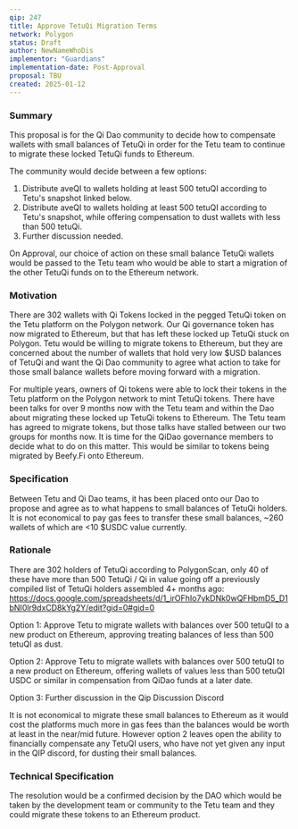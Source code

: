 ```yaml
---
qip: 247
title: Approve TetuQi Migration Terms
network: Polygon
status: Draft
author: NewNameWhoDis
implementor: "Guardians"
implementation-date: Post-Approval 
proposal: TBU
created: 2025-01-12
---
```


### Summary

This proposal is for the Qi Dao community to decide how to compensate wallets with small balances of TetuQi in order for the Tetu team to continue to migrate these locked TetuQi funds to Ethereum.

The community would decide between a few options:
1. Distribute aveQI to wallets holding at least 500 tetuQI according to Tetu's snapshot linked below.
2. Distribute aveQI to wallets holding at least 500 tetuQI according to Tetu's snapshot, while offering compensation to dust wallets with less than 500 tetuQi.
3. Further discussion needed.

On Approval, our choice of action on these small balance TetuQi wallets would be passed to the Tetu team who would be able to start a migration of the other TetuQi funds on to the Ethereum network.

### Motivation

There are 302 wallets with Qi Tokens locked in the pegged TetuQi token on the Tetu platform on the Polygon network. Our Qi governance token has now migrated to Ethereum, but that has left these locked up TetuQi stuck on Polygon. Tetu would be willing to migrate tokens to Ethereum, but they are concerned about the number of wallets that hold very low $USD balances of TetuQi and want the Qi Dao community to agree what action to take for those small balance wallets before moving forward with a migration.

For multiple years, owners of Qi tokens were able to lock their tokens in the Tetu platform on the Polygon network to mint TetuQi tokens. There have been talks for over 9 months now with the Tetu team and within the Dao about migrating these locked up TetuQi tokens to Ethereum. The Tetu team has agreed to migrate tokens, but those talks have stalled between our two groups for months now. It is time for the QiDao governance members to decide what to do on this matter.
This would be similar to tokens being migrated by Beefy.Fi onto Ethereum.

### Specification

Between Tetu and Qi Dao teams, it has been placed onto our Dao to propose and agree as to what happens to small balances of TetuQi holders. It is not economical to pay gas fees to transfer these small balances, ~260 wallets of which are <10 $USDC value currently.

### Rationale

There are 302 holders of TetuQi according to PolygonScan, only 40 of these have more than 500 TetuQi / Qi in value going off a previously compiled list of TetuQi holders assembled 4+ months ago: https://docs.google.com/spreadsheets/d/1_irOFhIo7ykDNk0wQFHbmD5_D1bNI0lr9dxCD8kYg2Y/edit?gid=0#gid=0

Option 1: Approve Tetu to migrate wallets with balances over 500 tetuQI to a new product on Ethereum, approving treating balances of less than 500 tetuQI as dust.

Option 2: Approve Tetu to migrate wallets with balances over 500 tetuQI to a new product on Ethereum, offering wallets of values less than 500 tetuQI USDC or similar in compensation from QiDao funds at a later date. 

Option 3: Further discussion in the Qip Discussion Discord

It is not economical to migrate these small balances to Ethereum as it would cost the platforms much more in gas fees than the balances would be worth at least in the near/mid future. However option 2 leaves open the ability to financially compensate any TetuQI users, who have not yet given any input in the QIP discord, for dusting their small balances.


### Technical Specification

The resolution would be a confirmed decision by the DAO which would be taken by the development team or community to the Tetu team and they could migrate these tokens to an Ethereum product. 

